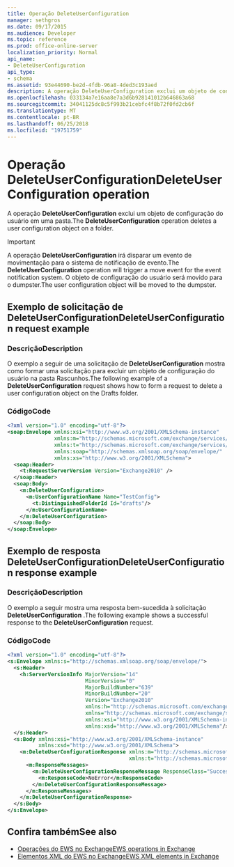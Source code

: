 ```yaml
---
title: Operação DeleteUserConfiguration
manager: sethgros
ms.date: 09/17/2015
ms.audience: Developer
ms.topic: reference
ms.prod: office-online-server
localization_priority: Normal
api_name:
- DeleteUserConfiguration
api_type:
- schema
ms.assetid: 93e44690-be2d-4fdb-96a8-4ded3c193aed
description: A operação DeleteUserConfiguration exclui um objeto de configuração do usuário em uma pasta.
ms.openlocfilehash: 033134a7e16aa8e7a3d6b928141012b646863a68
ms.sourcegitcommit: 34041125dc8c5f993b21cebfc4f8b72f0fd2cb6f
ms.translationtype: MT
ms.contentlocale: pt-BR
ms.lasthandoff: 06/25/2018
ms.locfileid: "19751759"
---
```

# <a name="deleteuserconfiguration-operation"></a><span data-ttu-id="411d5-103">Operação DeleteUserConfiguration</span><span class="sxs-lookup"><span data-stu-id="411d5-103">DeleteUserConfiguration operation</span></span>

<span data-ttu-id="411d5-104">A operação **DeleteUserConfiguration** exclui um objeto de configuração do usuário em uma pasta.</span><span class="sxs-lookup"><span data-stu-id="411d5-104">The **DeleteUserConfiguration** operation deletes a user configuration object on a folder.</span></span> 
  
> [!IMPORTANT]
> <span data-ttu-id="411d5-105">A operação **DeleteUserConfiguration** irá disparar um evento de movimentação para o sistema de notificação de evento.</span><span class="sxs-lookup"><span data-stu-id="411d5-105">The **DeleteUserConfiguration** operation will trigger a move event for the event notification system.</span></span> <span data-ttu-id="411d5-106">O objeto de configuração do usuário será movido para o dumpster.</span><span class="sxs-lookup"><span data-stu-id="411d5-106">The user configuration object will be moved to the dumpster.</span></span> 
  
## <a name="deleteuserconfiguration-request-example"></a><span data-ttu-id="411d5-107">Exemplo de solicitação de DeleteUserConfiguration</span><span class="sxs-lookup"><span data-stu-id="411d5-107">DeleteUserConfiguration request example</span></span>

### <a name="description"></a><span data-ttu-id="411d5-108">Descrição</span><span class="sxs-lookup"><span data-stu-id="411d5-108">Description</span></span>

<span data-ttu-id="411d5-109">O exemplo a seguir de uma solicitação de **DeleteUserConfiguration** mostra como formar uma solicitação para excluir um objeto de configuração do usuário na pasta Rascunhos.</span><span class="sxs-lookup"><span data-stu-id="411d5-109">The following example of a **DeleteUserConfiguration** request shows how to form a request to delete a user configuration object on the Drafts folder.</span></span> 
  
### <a name="code"></a><span data-ttu-id="411d5-110">Código</span><span class="sxs-lookup"><span data-stu-id="411d5-110">Code</span></span>

```XML
<?xml version="1.0" encoding="utf-8"?>
<soap:Envelope xmlns:xsi="http://www.w3.org/2001/XMLSchema-instance"
               xmlns:m="http://schemas.microsoft.com/exchange/services/2006/messages"
               xmlns:t="http://schemas.microsoft.com/exchange/services/2006/types"
               xmlns:soap="http://schemas.xmlsoap.org/soap/envelope/"
               xmlns:xs="http://www.w3.org/2001/XMLSchema">
  <soap:Header>
    <t:RequestServerVersion Version="Exchange2010" />
  </soap:Header>
  <soap:Body>
    <m:DeleteUserConfiguration>
      <m:UserConfigurationName Name="TestConfig">
        <t:DistinguishedFolderId Id="drafts"/>
      </m:UserConfigurationName>
    </m:DeleteUserConfiguration>
  </soap:Body>
</soap:Envelope>
```

## <a name="deleteuserconfiguration-response-example"></a><span data-ttu-id="411d5-111">Exemplo de resposta DeleteUserConfiguration</span><span class="sxs-lookup"><span data-stu-id="411d5-111">DeleteUserConfiguration response example</span></span>

### <a name="description"></a><span data-ttu-id="411d5-112">Descrição</span><span class="sxs-lookup"><span data-stu-id="411d5-112">Description</span></span>

<span data-ttu-id="411d5-113">O exemplo a seguir mostra uma resposta bem-sucedida à solicitação **DeleteUserConfiguration** .</span><span class="sxs-lookup"><span data-stu-id="411d5-113">The following example shows a successful response to the **DeleteUserConfiguration** request.</span></span> 
  
### <a name="code"></a><span data-ttu-id="411d5-114">Código</span><span class="sxs-lookup"><span data-stu-id="411d5-114">Code</span></span>

```XML
<?xml version="1.0" encoding="utf-8"?>
<s:Envelope xmlns:s="http://schemas.xmlsoap.org/soap/envelope/">
  <s:Header>
    <h:ServerVersionInfo MajorVersion="14" 
                         MinorVersion="0" 
                         MajorBuildNumber="639" 
                         MinorBuildNumber="20" 
                         Version="Exchange2010" 
                         xmlns:h="http://schemas.microsoft.com/exchange/services/2006/types" 
                         xmlns="http://schemas.microsoft.com/exchange/services/2006/types" 
                         xmlns:xsi="http://www.w3.org/2001/XMLSchema-instance" 
                         xmlns:xsd="http://www.w3.org/2001/XMLSchema"/>
  </s:Header>
  <s:Body xmlns:xsi="http://www.w3.org/2001/XMLSchema-instance" 
          xmlns:xsd="http://www.w3.org/2001/XMLSchema">
    <m:DeleteUserConfigurationResponse xmlns:m="http://schemas.microsoft.com/exchange/services/2006/messages" 
                                       xmlns:t="http://schemas.microsoft.com/exchange/services/2006/types">
      <m:ResponseMessages>
        <m:DeleteUserConfigurationResponseMessage ResponseClass="Success">
          <m:ResponseCode>NoError</m:ResponseCode>
        </m:DeleteUserConfigurationResponseMessage>
      </m:ResponseMessages>
    </m:DeleteUserConfigurationResponse>
  </s:Body>
</s:Envelope>
```

## <a name="see-also"></a><span data-ttu-id="411d5-115">Confira também</span><span class="sxs-lookup"><span data-stu-id="411d5-115">See also</span></span>

- [<span data-ttu-id="411d5-116">Operações do EWS no Exchange</span><span class="sxs-lookup"><span data-stu-id="411d5-116">EWS operations in Exchange</span></span>](ews-operations-in-exchange.md) 
- [<span data-ttu-id="411d5-117">Elementos XML do EWS no Exchange</span><span class="sxs-lookup"><span data-stu-id="411d5-117">EWS XML elements in Exchange</span></span>](ews-xml-elements-in-exchange.md)

